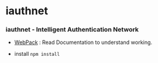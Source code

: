 # iauthnet

### **iauthnet - Intelligent Authentication Network**

* [WebPack](https://webpack.js.org/guides/) : Read Documentation to understand working.

* install `npm install`
